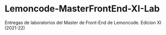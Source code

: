 # Lemoncode-MasterFrontEnd-XI-Lab
Entregas de laboratorios  del Master de Front-End de Lemoncode. Edicion XI (2021-22)
